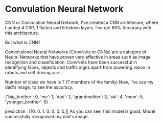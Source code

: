 # Convulation Neural Network
CNN or Convulation Neural Network, I've created a CNN architecure, where I added 4 CRP, 1 flatten and 6 hidden layers. I've got 89% Accuracy with this architecture.

But what is CNN?

Convolutional Neural Networks (ConvNets or CNNs) are a category of Neural Networks that have proven very effective in areas such as image recognition and classification. ConvNets have been successful in identifying faces, objects and traffic signs apart from powering vision in robots and self driving cars.

Number of class we have is 7 (7 members of the family)
Now, I've use my dad's image, to see the accuracy.

{'big_brother': 0, 'me': 1, 'dad': 2, 'grandmother': 3, 'sis': 4, 'mom': 5, 'younger_brother': 6}

prediction : [[0. 0. 1. 0. 0. 0. 0.]]
As you can see, this model is good. Model successfully recognised my dad's image.
